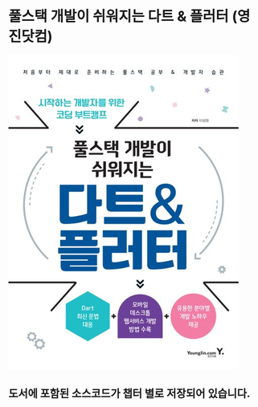 # 풀스택 개발이 쉬워지는 다트 &amp; 플러터 (영진닷컴)

![BOOK TITLE](/BOOKTITLE/TITLE.jpeg)

## 도서에 포함된 소스코드가 챕터 별로 저장되어 있습니다. 
